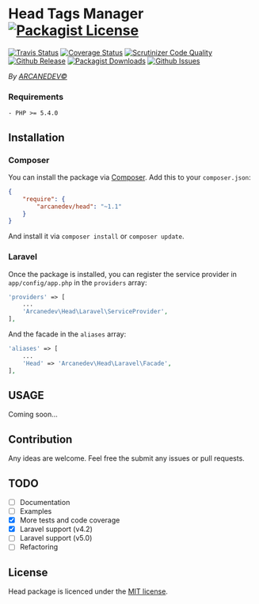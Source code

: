 Head Tags Manager [![Packagist License](http://img.shields.io/packagist/l/ARCANEDEV/Head.svg?style=flat-square)](https://github.com/ARCANEDEV/Head/blob/master/LICENSE)
==============
[![Travis Status](http://img.shields.io/travis/ARCANEDEV/Head.svg?style=flat-square)](https://travis-ci.org/ARCANEDEV/Head)
[![Coverage Status](https://img.shields.io/scrutinizer/coverage/g/ARCANEDEV/Head.svg?style=flat-square)](https://scrutinizer-ci.com/g/ARCANEDEV/Head/?branch=master)
[![Scrutinizer Code Quality](https://img.shields.io/scrutinizer/g/ARCANEDEV/Head.svg?style=flat-square)](https://scrutinizer-ci.com/g/ARCANEDEV/Head/?branch=master)
[![Github Release](http://img.shields.io/github/release/ARCANEDEV/Head.svg?style=flat-square)](https://github.com/ARCANEDEV/Head/releases)
[![Packagist Downloads](https://img.shields.io/packagist/dt/arcanedev/head.svg?style=flat-square)](https://packagist.org/packages/arcanedev/head)
[![Github Issues](http://img.shields.io/github/issues/ARCANEDEV/Head.svg?style=flat-square)](https://github.com/ARCANEDEV/Head/issues)

*By [ARCANEDEV&copy;](http://www.arcanedev.net/)*

### Requirements

    - PHP >= 5.4.0
    
## Installation
### Composer
You can install the package via [Composer](http://getcomposer.org/). Add this to your `composer.json`:
```json
{
    "require": {
        "arcanedev/head": "~1.1"
    }
}
```
And install it via `composer install` or `composer update`.

### Laravel
Once the package is installed, you can register the service provider in `app/config/app.php` in the `providers` array:

```php
'providers' => [
    ...
    'Arcanedev\Head\Laravel\ServiceProvider',
],
```

And the facade in the `aliases` array:

```php
'aliases' => [
    ...
    'Head' => 'Arcanedev\Head\Laravel\Facade',
],
```

## USAGE

Coming soon...

## Contribution

Any ideas are welcome. Feel free the submit any issues or pull requests.

## TODO

  - [ ] Documentation
  - [ ] Examples
  - [x] More tests and code coverage
  - [x] Laravel support (v4.2)
  - [ ] Laravel support (v5.0)
  - [ ] Refactoring
  
## License

Head package is licenced under the [MIT license](https://github.com/ARCANEDEV/Head/blob/master/LICENSE).
